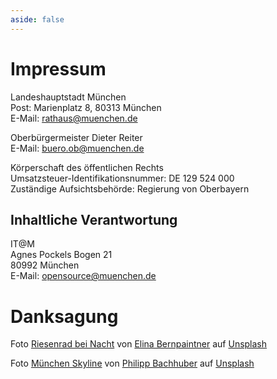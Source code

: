 ```yaml
---
aside: false
---
```


# Impressum

Landeshauptstadt München  
Post: Marienplatz 8, 80313 München  
E-Mail: <rathaus@muenchen.de>

Oberbürgermeister Dieter Reiter  
E-Mail: <buero.ob@muenchen.de>

Körperschaft des öffentlichen Rechts  
Umsatzsteuer-Identifikationsnummer: DE 129 524 000  
Zuständige Aufsichtsbehörde: Regierung von Oberbayern


## Inhaltliche Verantwortung

IT@M  
Agnes Pockels Bogen 21  
80992 München  
E-Mail: <opensource@muenchen.de>

# Danksagung

Foto <a href="https://unsplash.com/de/fotos/iYKwEkiHI9A">Riesenrad bei Nacht</a> von <a href="https://unsplash.com/de/@elinajosefin?utm_content=creditCopyText&utm_medium=referral&utm_source=unsplash">Elina Bernpaintner</a> auf <a href="https://unsplash.com/de/fotos/iYKwEkiHI9A?utm_content=creditCopyText&utm_medium=referral&utm_source=unsplash">Unsplash</a>

Foto <a href="https://unsplash.com/de/fotos/dgWlxsytiYA">München Skyline</a> von <a href="https://unsplash.com/de/@philippbachhuber?utm_content=creditCopyText&utm_medium=referral&utm_source=unsplash">Philipp Bachhuber</a> auf <a href="https://unsplash.com/de/fotos/dgWlxsytiYA?utm_content=creditCopyText&utm_medium=referral&utm_source=unsplash">Unsplash</a>
  